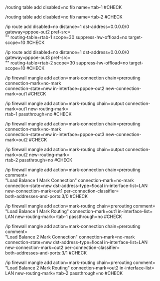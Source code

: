 /routing table
add disabled=no fib name=rtab-1
#CHECK

/routing table
add disabled=no fib name=rtab-2
#CHECK

/ip route
add disabled=no distance=1 dst-address=0.0.0.0/0 gateway=pppoe-out2 pref-src=\
"" routing-table=rtab-1 scope=30 suppress-hw-offload=no target-scope=10
#CHECK

/ip route
add disabled=no distance=1 dst-address=0.0.0.0/0 gateway=pppoe-out3 pref-src=\
"" routing-table=rtab-2 scope=30 suppress-hw-offload=no target-scope=10
#CHECK

/ip firewall mangle
add action=mark-connection chain=prerouting connection-mark=no-mark \
connection-state=new in-interface=pppoe-out2 new-connection-mark=out1
#CHECK

/ip firewall mangle
add action=mark-routing chain=output connection-mark=out1 new-routing-mark=\
rtab-1 passthrough=no
#CHECK

/ip firewall mangle
add action=mark-connection chain=prerouting connection-mark=no-mark \
connection-state=new in-interface=pppoe-out3 new-connection-mark=out2
#CHECK

/ip firewall mangle
add action=mark-routing chain=output connection-mark=out2 new-routing-mark=\
rtab-2 passthrough=no
#CHECK

/ip firewall mangle
add action=mark-connection chain=prerouting comment=\
"Load Balance 1 Mark Connection" connection-mark=no-mark \
connection-state=new dst-address-type=!local in-interface-list=LAN \
new-connection-mark=out1 per-connection-classifier=\
both-addresses-and-ports:3/0
#CHECK

/ip firewall mangle
add action=mark-routing chain=prerouting comment=\
"Load Balance 1 Mark Routing" connection-mark=out1 in-interface-list=\
LAN new-routing-mark=rtab-1 passthrough=no
#CHECK

/ip firewall mangle
add action=mark-connection chain=prerouting comment=\
"Load Balance 2 Mark Connection" connection-mark=no-mark \
connection-state=new dst-address-type=!local in-interface-list=LAN \
new-connection-mark=out2 per-connection-classifier=\
both-addresses-and-ports:3/1
#CHECK

/ip firewall mangle
add action=mark-routing chain=prerouting comment=\
"Load Balance 2 Mark Routing" connection-mark=out2 in-interface-list=\
LAN new-routing-mark=rtab-2 passthrough=no
#CHECK
